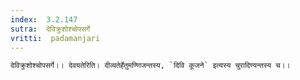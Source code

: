```yaml
---
index:  3.2.147
sutra:  देविक्रुशोश्चोपसर्गे
vritti:  padamanjari
---
```


	देविक्रुशोश्चोपसर्गे।। देवयतेरिति। दीव्यतेर्हेतुमण्णिजन्तस्य, `दिवि कूजने` इत्यस्य चुरादिण्यन्तस्य च।।
